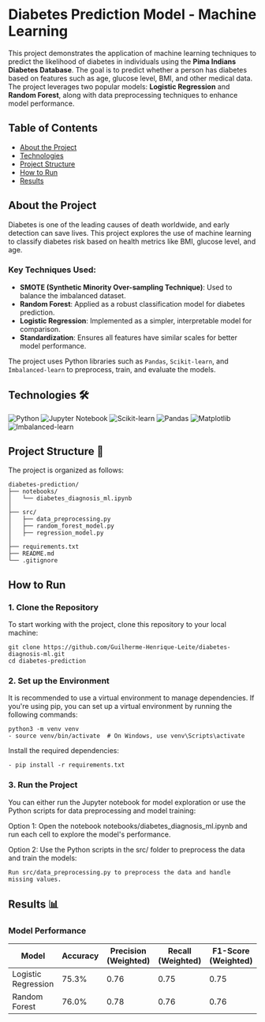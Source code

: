 # Diabetes Prediction Model - Machine Learning

This project demonstrates the application of machine learning techniques to predict the likelihood of diabetes in individuals using the **Pima Indians Diabetes Database**. The goal is to predict whether a person has diabetes based on features such as age, glucose level, BMI, and other medical data. The project leverages two popular models: **Logistic Regression** and **Random Forest**, along with data preprocessing techniques to enhance model performance.

## Table of Contents
- [About the Project](#about-the-project)
- [Technologies](#technologies-%EF%B8%8F)
- [Project Structure](#project-structure-)
- [How to Run](#how-to-run)
- [Results](#results-)

## About the Project 
Diabetes is one of the leading causes of death worldwide, and early detection can save lives. This project explores the use of machine learning to classify diabetes risk based on health metrics like BMI, glucose level, and age.

### Key Techniques Used:
- **SMOTE (Synthetic Minority Over-sampling Technique)**: Used to balance the imbalanced dataset.
- **Random Forest**: Applied as a robust classification model for diabetes prediction.
- **Logistic Regression**: Implemented as a simpler, interpretable model for comparison.
- **Standardization**: Ensures all features have similar scales for better model performance.

The project uses Python libraries such as `Pandas`, `Scikit-learn`, and `Imbalanced-learn` to preprocess, train, and evaluate the models.

## Technologies 🛠️

![Python](https://img.shields.io/badge/Python-3.12-blue?logo=python)
![Jupyter Notebook](https://img.shields.io/badge/Jupyter%20Notebook-orange?logo=jupyter)
![Scikit-learn](https://img.shields.io/badge/Scikit--learn-0.24.2-orange)
![Pandas](https://img.shields.io/badge/Pandas-1.5.2-blue?logo=pandas)
![Matplotlib](https://img.shields.io/badge/Matplotlib-Seaborn-brightgreen)
![Imbalanced-learn](https://img.shields.io/badge/Imbalanced--learn-0.9.1-red)


## Project Structure 📁

The project is organized as follows:
```
diabetes-prediction/
├── notebooks/
│   └── diabetes_diagnosis_ml.ipynb
│
├── src/
│   ├── data_preprocessing.py
│   ├── random_forest_model.py
│   ├── regression_model.py
│
├── requirements.txt
├── README.md
└── .gitignore
```

## How to Run

### 1. Clone the Repository

To start working with the project, clone this repository to your local machine:

```
git clone https://github.com/Guilherme-Henrique-Leite/diabetes-diagnosis-ml.git
cd diabetes-prediction
```

### 2. Set up the Environment
It is recommended to use a virtual environment to manage dependencies. If you're using pip, you can set up a virtual environment by running the following commands:
  ```
  python3 -m venv venv
  - source venv/bin/activate  # On Windows, use venv\Scripts\activate
  ```

Install the required dependencies:
  ```
  - pip install -r requirements.txt
  ```

### 3. Run the Project
You can either run the Jupyter notebook for model exploration or use the Python scripts for data preprocessing and model training:

Option 1: Open the notebook notebooks/diabetes_diagnosis_ml.ipynb and run each cell to explore the model's performance.

Option 2: Use the Python scripts in the src/ folder to preprocess the data and train the models:
```
Run src/data_preprocessing.py to preprocess the data and handle missing values.
```

## Results 📊

### Model Performance
| Model                | Accuracy | Precision (Weighted) | Recall (Weighted) | F1-Score (Weighted) |
|----------------------|----------|-----------------------|-------------------|---------------------|
| Logistic Regression  | 75.3%    | 0.76                 | 0.75              | 0.75                |
| Random Forest        | 76.0%    | 0.78                  | 0.76              | 0.76                |
